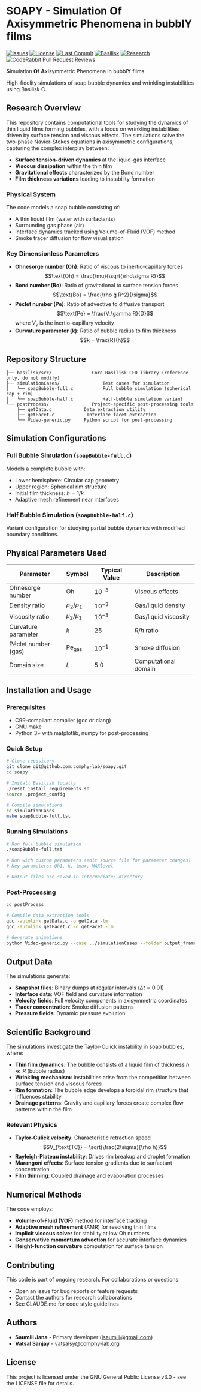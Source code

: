 # SOAPY - Simulation Of Axisymmetric Phenomena in bubblY films

[![Issues](https://img.shields.io/github/issues/comphy-lab/SOAPY)](https://github.com/comphy-lab/SOAPY/issues)
[![License](https://img.shields.io/github/license/comphy-lab/SOAPY)](https://github.com/comphy-lab/SOAPY/blob/main/LICENSE)
[![Last Commit](https://img.shields.io/github/last-commit/comphy-lab/SOAPY)](https://github.com/comphy-lab/SOAPY/commits/main)
[![Basilisk](https://img.shields.io/badge/Basilisk-Compatible-green)](http://basilisk.fr/)
[![Research](https://img.shields.io/badge/Research-Fluid%20Dynamics-blue)](https://comphy-lab.org)
![CodeRabbit Pull Request Reviews](https://img.shields.io/coderabbit/prs/github/comphy-lab/SOAPY?utm_source=oss&utm_medium=github&utm_campaign=comphy-lab%2FSOAPY&labelColor=171717&color=FF570A&link=https%3A%2F%2Fcoderabbit.ai&label=CodeRabbit+Reviews)

**S**imulation **O**f **A**xisymmetric **P**henomena in bubbl**Y** films

High-fidelity simulations of soap bubble dynamics and wrinkling instabilities using Basilisk C.

## Research Overview

This repository contains computational tools for studying the dynamics of thin liquid films forming bubbles, with a focus on wrinkling instabilities driven by surface tension and viscous effects. The simulations solve the two-phase Navier-Stokes equations in axisymmetric configurations, capturing the complex interplay between:

- **Surface tension-driven dynamics** at the liquid-gas interface
- **Viscous dissipation** within the thin film
- **Gravitational effects** characterized by the Bond number
- **Film thickness variations** leading to instability formation

### Physical System

The code models a soap bubble consisting of:
- A thin liquid film (water with surfactants)
- Surrounding gas phase (air)
- Interface dynamics tracked using Volume-of-Fluid (VOF) method
- Smoke tracer diffusion for flow visualization

### Key Dimensionless Parameters

- **Ohnesorge number (Oh)**: Ratio of viscous to inertio-capillary forces
  $$\text{Oh} = \frac{\mu}{\sqrt{\rho\sigma R}}$$
- **Bond number (Bo)**: Ratio of gravitational to surface tension forces
  $$\text{Bo} = \frac{\rho g R^2}{\sigma}$$
- **Péclet number (Pe)**: Ratio of advective to diffusive transport
  $$\text{Pe} = \frac{V_\gamma R}{D}$$
  where $V_\gamma$ is the inertio-capillary velocity
- **Curvature parameter (k)**: Ratio of bubble radius to film thickness
  $$k = \frac{R}{h}$$

## Repository Structure

```
├── basilisk/src/               Core Basilisk CFD library (reference only, do not modify)
├── simulationCases/                Test cases for simulation
│   └── soapBubble-full.c           Full bubble simulation (spherical cap + rim)
│   └── soapBubble-half.c           Half-bubble simulation variant
└── postProcess/                Project-specific post-processing tools
    ├── getData.c            Data extraction utility
    ├── getFacet.c            Interface facet extraction
    └── Video-generic.py     Python script for post-processing
```

## Simulation Configurations

### Full Bubble Simulation (`soapBubble-full.c`)
Models a complete bubble with:
- Lower hemisphere: Circular cap geometry
- Upper region: Spherical rim structure
- Initial film thickness: $h = 1/k$
- Adaptive mesh refinement near interfaces

### Half Bubble Simulation (`soapBubble-half.c`)
Variant configuration for studying partial bubble dynamics with modified boundary conditions.

## Physical Parameters Used

| Parameter | Symbol | Typical Value | Description |
|-----------|--------|---------------|-------------|
| Ohnesorge number | $\text{Oh}$ | $10^{-3}$ | Viscous effects |
| Density ratio | $\rho_2/\rho_1$ | $10^{-3}$ | Gas/liquid density |
| Viscosity ratio | $\mu_2/\mu_1$ | $10^{-3}$ | Gas/liquid viscosity |
| Curvature parameter | $k$ | 25 | $R/h$ ratio |
| Péclet number (gas) | $\text{Pe}_{\text{gas}}$ | $10^{-1}$ | Smoke diffusion |
| Domain size | $L$ | 5.0 | Computational domain |

## Installation and Usage

### Prerequisites
- C99-compliant compiler (gcc or clang)
- GNU make
- Python 3+ with matplotlib, numpy for post-processing

### Quick Setup
```bash
# Clone repository
git clone git@github.com:comphy-lab/soapy.git
cd soapy

# Install Basilisk locally
./reset_install_requirements.sh
source .project_config

# Compile simulations
cd simulationCases
make soapBubble-full.tst
```

### Running Simulations
```bash
# Run full bubble simulation
./soapBubble-full.tst

# Run with custom parameters (edit source file for parameter changes)
# Key parameters: Oh1, k, tmax, MAXlevel

# Output files are saved in intermediate/ directory
```

### Post-Processing
```bash
cd postProcess

# Compile data extraction tools
qcc -autolink getData.c -o getData -lm
qcc -autolink getFacet.c -o getFacet -lm

# Generate animations
python Video-generic.py --case ../simulationCases --folder output_frames
```

## Output Data

The simulations generate:
- **Snapshot files**: Binary dumps at regular intervals ($\Delta t = 0.01$)
- **Interface data**: VOF field and curvature information
- **Velocity fields**: Full velocity components in axisymmetric coordinates
- **Tracer concentration**: Smoke diffusion patterns
- **Pressure fields**: Dynamic pressure evolution

## Scientific Background

The simulations investigate the Taylor-Culick instability in soap bubbles, where:

- **Thin film dynamics**: The bubble consists of a liquid film of thickness $h \ll R$ (bubble radius)
- **Wrinkling mechanism**: Instabilities arise from the competition between surface tension and viscous forces
- **Rim formation**: The bubble edge develops a toroidal rim structure that influences stability
- **Drainage patterns**: Gravity and capillary forces create complex flow patterns within the film

### Relevant Physics

- **Taylor-Culick velocity**: Characteristic retraction speed
  $$V_{\text{TC}} = \sqrt{\frac{2\sigma}{\rho h}}$$
- **Rayleigh-Plateau instability**: Drives rim breakup and droplet formation
- **Marangoni effects**: Surface tension gradients due to surfactant concentration
- **Film thinning**: Coupled drainage and evaporation processes

## Numerical Methods

The code employs:

- **Volume-of-Fluid (VOF)** method for interface tracking
- **Adaptive mesh refinement** (AMR) for resolving thin films
- **Implicit viscous solver** for stability at low Oh numbers
- **Conservative momentum advection** for accurate interface dynamics
- **Height-function curvature** computation for surface tension

## Contributing

This code is part of ongoing research. For collaborations or questions:

- Open an issue for bug reports or feature requests
- Contact the authors for research collaborations
- See CLAUDE.md for code style guidelines

## Authors

- **Saumili Jana** - Primary developer (<jsaumili@gmail.com>)
- **Vatsal Sanjay** - [vatsalsy@comphy-lab.org](mailto:vatsalsy@comphy-lab.org)

## License

This project is licensed under the GNU General Public License v3.0 - see the LICENSE file for details.
